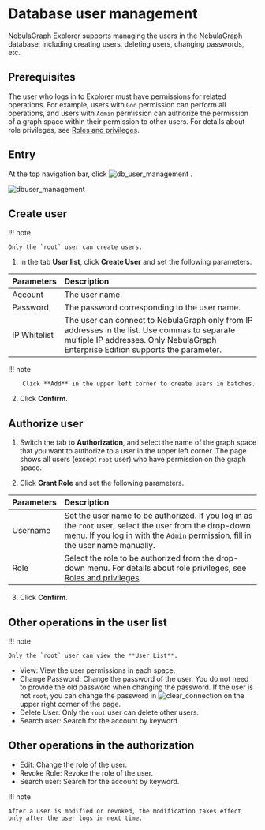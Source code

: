 # Database user management

NebulaGraph Explorer supports managing the users in the NebulaGraph database, including creating users, deleting users, changing passwords, etc.

## Prerequisites

The user who logs in to Explorer must have permissions for related operations. For example, users with `God` permission can perform all operations, and users with `Admin` permission can authorize the permission of a graph space within their permission to other users. For details about role privileges, see [Roles and privileges](../..//7.data-security/1.authentication/3.role-list.md).

## Entry

At the top navigation bar, click ![db_user_management](https://docs-cdn.nebula-graph.com.cn/figures/db_user_management_221024.png) .

![dbuser_management](https://docs-cdn.nebula-graph.com.cn/figures/explorer_dbuser_management_221024_en.png)

## Create user

!!! note

    Only the `root` user can create users.

1. In the tab **User list**, click **Create User** and set the following parameters.

  |Parameters|Description|
  |:--|:--|
  |Account| The user name.|
  |Password| The password corresponding to the user name.|
  |IP Whitelist| The user can connect to NebulaGraph only from IP addresses in the list. Use commas to separate multiple IP addresses. Only NebulaGraph Enterprise Edition supports the parameter.|

  !!! note

        Click **Add** in the upper left corner to create users in batches.

2. Click **Confirm**.

## Authorize user

1. Switch the tab to **Authorization**, and select the name of the graph space that you want to authorize to a user in the upper left corner. The page shows all users (except `root` user) who have permission on the graph space.

2. Click **Grant Role** and set the following parameters.

  |Parameters|Description|
  |:--|:--|
  |Username| Set the user name to be authorized. If you log in as the `root` user, select the user from the drop-down menu. If you log in with the `Admin` permission, fill in the user name manually.|
  |Role| Select the role to be authorized from the drop-down menu. For details about role privileges, see [Roles and privileges](../..//7.data-security/1.authentication/3.role-list.md).|

3. Click **Confirm**.

## Other operations in the user list

!!! note

    Only the `root` user can view the **User List**.

- View: View the user permissions in each space.
- Change Password: Change the password of the user. You do not need to provide the old password when changing the password. If the user is not `root`, you can change the password in ![clear_connection](https://docs-cdn.nebula-graph.com.cn/figures/session_221024.png) on the upper right corner of the page.
- Delete User: Only the `root` user can delete other users.
- Search user: Search for the account by keyword.

## Other operations in the authorization

- Edit: Change the role of the user.
- Revoke Role: Revoke the role of the user.
- Search user: Search for the account by keyword.

!!! note

    After a user is modified or revoked, the modification takes effect only after the user logs in next time.
